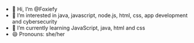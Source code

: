 - 👋 Hi, I’m @Foxiefy
- 👀 I’m interested in java, javascript, node.js, html, css, app development and cybersecurity 
- 🌱 I’m currently learning JavaScript, java, html and css 
- 😄 Pronouns: she/her



